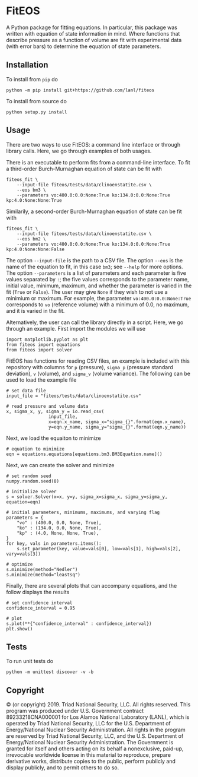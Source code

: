 # FitEOS

A Python package for fitting equations. In particular, this package was written with equation of state information in mind. Where functions that describe pressure as a function of volume are fit with experimental data (with error bars) to determine the equation of state parameters.

## Installation

To install from ``pip`` do
```
python -m pip install git+https://github.com/lanl/fiteos
```

To install from source do
```
python setup.py install
```

## Usage

There are two ways to use FitEOS: a command line interface or through library calls.
Here, we go through examples of both usages.

There is an executable to perform fits from a command-line interface.
To fit a third-order Burch-Murnaghan equation of state can be fit with
```
fiteos_fit \
    --input-file fiteos/tests/data/clinoenstatite.csv \
    --eos bm3 \
    --parameters vo:400.0:0.0:None:True ko:134.0:0.0:None:True kp:4.0:None:None:True
```

Similarily, a second-order Burch-Murnaghan equation of state can be fit with
```
fiteos_fit \
    --input-file fiteos/tests/data/clinoenstatite.csv \
    --eos bm2 \
    --parameters vo:400.0:0.0:None:True ko:134.0:0.0:None:True kp:4.0:None:None:False
```
The option ``--input-file`` is the path to a CSV file.
The option ``--eos`` is the name of the equation to fit, in this case ``bm3``; see ``--help`` for more options.
The option ``--parameters`` is a list of parameters and each parameter is five values separated by ``:``; the five values corresponds to the parameter name, initial value, minimum, maximum, and whether the parameter is varied in the fit (``True`` or ``False``).
The user may give ``None`` if they wish to not use a minimium or maximum.
For example, the parameter ``vo:400.0:0.0:None:True`` corresponds to ``vo`` (reference volume) with a minimum of 0.0, no maximum, and it is varied in the fit.

Alternatively, the user can call the library directly in a script.
Here, we go through an example.
First import the modules we will use
```
import matplotlib.pyplot as plt
from fiteos import equations
from fiteos import solver
```

FitEOS has functions for reading CSV files, an example is included with this repository with columns for ``p`` (pressure), ``sigma_p`` (pressure standard deviation), ``v`` (volume), and ``sigma_v`` (volume variance).
The following can be used to load the example file
```
# set data file
input_file = "fiteos/tests/data/clinoenstatite.csv"

# read pressure and volume data
x, sigma_x, y, sigma_y = io.read_csv(
                input_file,
                x=eqn.x_name, sigma_x="sigma_{}".format(eqn.x_name),
                y=eqn.y_name, sigma_y="sigma_{}".format(eqn.y_name))
```

Next, we load the equaiton to minimize
```
# equation to minimize
eqn = equations.equations[equations.bm3.BM3Equation.name]()
```

Next, we can create the solver and minimize
```
# set random seed
numpy.random.seed(0)

# initialize solver
s = solver.Solver(x=x, y=y, sigma_x=sigma_x, sigma_y=sigma_y, equation=eqn)

# initial parameters, minimums, maximums, and varying flag
parameters = {
    "vo" : (400.0, 0.0, None, True),
    "ko" : (134.0, 0.0, None, True),
    "kp" : (4.0, None, None, True),
}
for key, vals in parameters.items():
    s.set_parameter(key, value=vals[0], low=vals[1], high=vals[2], vary=vals[3])

# optimize
s.minimize(method="Nedler")
s.minimize(method="leastsq")
```

Finally, there are several plots that can accompany equations, and the follow displays the results
```
# set confidence interval
confidence_interval = 0.95

# plot
s.plot(**{"confidence_interval" : confidence_interval})
plt.show()
```

## Tests

To run unit tests do
```
python -m unittest discover -v -b
```

## Copyright

© (or copyright) 2019. Triad National Security, LLC. All rights reserved.
This program was produced under U.S. Government contract 89233218CNA000001 for Los Alamos National Laboratory (LANL), which is operated by Triad National Security, LLC for the U.S. Department of Energy/National Nuclear Security Administration.
All rights in the program are reserved by Triad National Security, LLC, and the U.S. Department of Energy/National Nuclear Security Administration.
The Government is granted for itself and others acting on its behalf a nonexclusive, paid-up, irrevocable worldwide license in this material to reproduce, prepare derivative works, distribute copies to the public, perform publicly and display publicly, and to permit others to do so.
